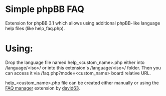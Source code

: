 Simple phpBB FAQ
=============

Extension for phpBB 3.1 which allows using additional phpBB-like language help files (like help_faq.php).

Using:
=============

Drop the language file named help_&lt;custom_name&gt;.php either into /language/&lt;iso&gt;/ or into this extension's /language/&lt;iso&gt;/ folder.
Then you can access it via /faq.php?mode=&lt;custom_name&gt; board relative URL.

help_&lt;custom_name&gt;.php file can be created either manually or using the <a href="https://www.phpbb.com/customise/db/extension/faq_manager_2/">FAQ manager</a> extension by <a href="https://www.phpbb.com/community/memberlist.php?mode=viewprofile&u=38086">david63</a>.
